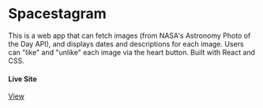 # Spacestagram

 This is a web app that can fetch images (from NASA's Astronomy Photo of the Day API), and displays dates and descriptions for each image. Users can "like" and "unlike" each image via the heart button. Built with React and CSS.

 #### Live Site
 [View](https://km-spacestagram.herokuapp.com/)
